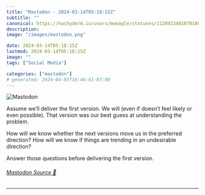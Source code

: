 ```yaml
---
title: "Mastodon - 2024-03-14T05:18:15Z"
subtitle: ""
canonical: https://hachyderm.io/users/mweagle/statuses/112092348107018021
description:
image: "/images/mastodon.png"

date: 2024-03-14T05:18:15Z
lastmod: 2024-03-14T05:18:15Z
image: ""
tags: ["Social Media"]

categories: ["mastodon"]
# generated: 2024-04-05T16:46:01-07:00
---
```

![Mastodon](/images/mastodon.png)

<p>Assume we’ll deliver the first version. We will (even if doesn’t feel likely or even possible). That version was our best guess at understanding the problem.</p><p>How will we know whether the next versions move us in the preferred direction?  How will we know if things are trending in an undesirable direction? </p><p>Answer those questions before delivering the first version.</p>


###### [Mastodon Source 🐘](https://hachyderm.io/@mweagle/112092348107018021)

___
